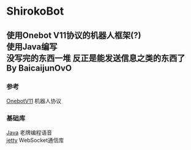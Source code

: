 # ShirokoBot  
使用Onebot V11协议的机器人框架(?)  
使用Java编写     
没写完的东西一堆 反正是能发送信息之类的东西了   
By BaicaijunOvO  
---  
### 参考  
[OnebotV11](https://11.onebot.dev) 机器人协议  
### 基础库   
[Java](https://www.java.com/) 老牌编程语音    
[jetty](https://jetty.org/) WebSocket通信库  
